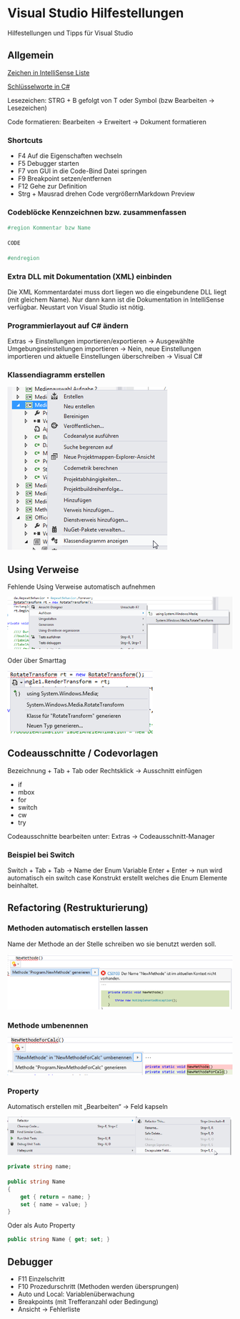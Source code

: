 # Visual Studio Hilfestellungen

Hilfestellungen und Tipps für Visual Studio


<!-- .slide: class="left" -->
## Allgemein

[Zeichen in IntelliSense Liste](https://msdn.microsoft.com/de-de/library/y47ychfe.aspx)

[Schlüsselworte in C#](https://docs.microsoft.com/de-de/dotnet/csharp/language-reference/keywords/)

Lesezeichen: STRG + B gefolgt von T oder Symbol (bzw Bearbeiten &rarr; Lesezeichen)

Code formatieren: Bearbeiten &rarr; Erweitert &rarr; Dokument formatieren


<!-- .slide: class="left" -->
### Shortcuts

* F4 Auf die Eigenschaften wechseln
* F5 Debugger starten
* F7 von GUI in die Code-Bind Datei springen
* F9 Breakpoint setzen/entfernen
* F12 Gehe zur Definition
* Strg + Mausrad drehen Code vergrößernMarkdown Preview


<!-- .slide: class="left" -->
### Codeblöcke Kennzeichnen bzw. zusammenfassen

```csharp
#region Kommentar bzw Name

CODE

#endregion
```


<!-- .slide: class="left" -->
### Extra DLL mit Dokumentation (XML) einbinden 

Die XML Kommentardatei muss dort liegen wo die eingebundene DLL liegt (mit gleichem Name). Nur dann kann ist die Dokumentation in IntelliSense verfügbar. Neustart von Visual Studio ist nötig.


<!-- .slide: class="left" -->
### Programmierlayout auf C# ändern
Extras &rarr; Einstellungen importieren/exportieren &rarr; Ausgewählte Umgebungseinstellungen importieren &rarr; Nein, neue Einstellungen importieren und aktuelle Einstellungen überschreiben &rarr; Visual C#


<!-- .slide: class="left" -->
### Klassendiagramm erstellen

![Klassendiagramm](images/KlassendiagrammErstellen.png)


<!-- .slide: class="left" -->
## Using Verweise

Fehlende Using Verweise automatisch aufnehmen

![Using](images/Using.png)

Oder über Smarttag

![Using](images/Using2.png)


<!-- .slide: class="left" -->
## Codeausschnitte / Codevorlagen
Bezeichnung + Tab + Tab oder Rechtsklick &rarr; Ausschnitt einfügen
* if
* mbox
* for
* switch
* cw
* try

Codeausschnitte bearbeiten unter: Extras &rarr; Codeausschnitt-Manager

### Beispiel bei Switch
Switch + Tab + Tab &rarr; Name der Enum Variable Enter + Enter &rarr; nun wird automatisch ein switch case Konstrukt erstellt welches die Enum Elemente beinhaltet.


<!-- .slide: class="left" -->
## Refactoring (Restrukturierung)

### Methoden automatisch erstellen lassen

Name der Methode an der Stelle schreiben wo sie benutzt werden soll.

![MethodeErstellen](images\MethodeErstellen.png)


<!-- .slide: class="left" -->
### Methode umbenennen

![MethodenUmbenennen](images\MethodenUmbenennen.png)


<!-- .slide: class="left" -->
### Property

Automatisch erstellen mit „Bearbeiten“ &rarr; Feld kapseln

![PropertyErstellen](images\PropertyErstellen.png)

```csharp
private string name;

public string Name
{
    get { return = name; }
    set { name = value; }
}
```

Oder als Auto Property

```csharp
public string Name { get; set; }
```


<!-- .slide: class="left" -->
## Debugger

* F11 Einzelschritt  
* F10 Prozedurschritt (Methoden werden übersprungen)
* Auto und Local: Variablenüberwachung
* Breakpoints (mit Trefferanzahl oder Bedingung)
* Ansicht &rarr; Fehlerliste
